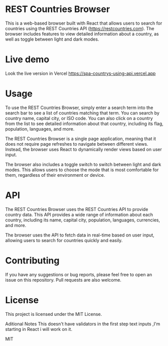 # REST Countries Browser
This is a web-based browser built with React that allows users to search for countries using the REST Countries API (https://restcountries.com). The browser includes features to view detailed information about a country, as well as toggle between light and dark modes.

# Live demo
Look the live version in Vercel https://spa-countrys-using-api.vercel.app

# Usage
To use the REST Countries Browser, simply enter a search term into the search bar to see a list of countries matching that term. You can search by country name, capital city, or ISO code. You can also click on a country from the list to see detailed information about that country, including its flag, population, languages, and more.

The REST Countries Browser is a single page application, meaning that it does not require page refreshes to navigate between different views. Instead, the browser uses React to dynamically render views based on user input.

The browser also includes a toggle switch to switch between light and dark modes. This allows users to choose the mode that is most comfortable for them, regardless of their environment or device.

# API
The REST Countries Browser uses the REST Countries API to provide country data. This API provides a wide range of information about each country, including its name, capital city, population, languages, currencies, and more.

The browser uses the API to fetch data in real-time based on user input, allowing users to search for countries quickly and easily.

# Contributing
If you have any suggestions or bug reports, please feel free to open an issue on this repository. Pull requests are also welcome.

# License
This project is licensed under the MIT License.

Aditional Notes This doesn't have validators in the first step text inputs ,I'm starting in React i will work on it.

MIT
